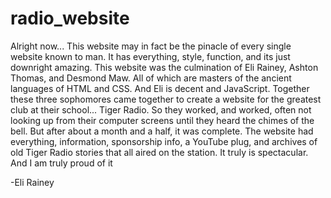 # radio_website
Alright now... This website may in fact be the pinacle of every single website known to man. It has everything, style, function, and its just downright amazing. This website was the culmination of Eli Rainey, Ashton Thomas, and Desmond Maw. All of which are masters of the ancient languages of HTML and CSS. And Eli is decent and JavaScript. Together these three sophomores came together to create a website for the greatest club at their school... Tiger Radio. So they worked, and worked, often not looking up from their computer screens until they heard the chimes of the bell. But after about a month and a half, it was complete. The website had everything, information, sponsorship info, a YouTube plug, and archives of old Tiger Radio stories that all aired on the station. It truly is spectacular. And I am truly proud of it



-Eli Rainey
